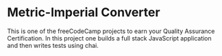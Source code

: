 # Metric-Imperial Converter

This is one of the freeCodeCamp projects to earn your Quality Assurance Certification. In this project one builds a full stack JavaScript application and then writes tests using chai.
